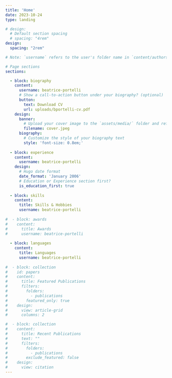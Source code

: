 ```yaml
---
title: 'Home'
date: 2023-10-24
type: landing

# design:
  # Default section spacing
  # spacing: "4rem"
design:
  spacing: "2rem"

# Note: `username` refers to the user's folder name in `content/authors/`

# Page sections
sections:

  - block: biography
    content:
      username: beatrice-portelli
      # Show a call-to-action button under your biography? (optional)
      button:
        text: Download CV
        url: uploads/bportelli-cv.pdf
    design:
      banner:
        # Upload your cover image to the `assets/media/` folder and reference it here
        filename: cover.jpeg
      biography:
        # Customize the style of your biography text
        style: 'font-size: 0.8em;'
        
  - block: experience
    content:
      username: beatrice-portelli
    design:
      # Hugo date format
      date_format: 'January 2006'
      # Education or Experience section first?
      is_education_first: true
      
  - block: skills
    content:
      title: Skills & Hobbies
      username: beatrice-portelli
      
#  - block: awards
#    content:
#      title: Awards
#      username: beatrice-portelli
      
  - block: languages
    content:
      title: Languages
      username: beatrice-portelli
    
#  - block: collection
#    id: papers
#    content:
#      title: Featured Publications
#      filters:
#        folders:
#          - publications
#        featured_only: true
#    design:
#      view: article-grid
#      columns: 2

#  - block: collection
#    content:
#      title: Recent Publications
#      text: ""
#      filters:
#        folders:
#          - publications
#        exclude_featured: false
#    design:
#      view: citation
---
```

